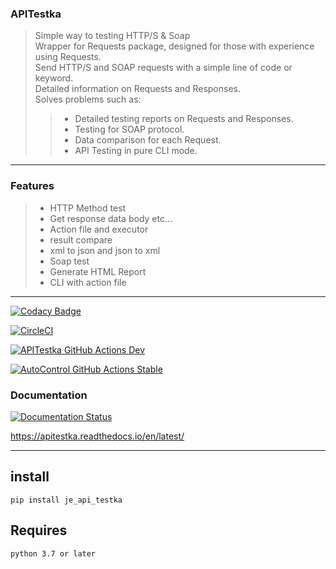 ### APITestka
> Simple way to testing HTTP/S & Soap \
> Wrapper for Requests package, designed for those with experience using Requests. \
> Send HTTP/S and SOAP requests with a simple line of code or keyword. \
> Detailed information on Requests and Responses. \
> Solves problems such as:
>> * Detailed testing reports on Requests and Responses.
>> * Testing for SOAP protocol.
>> * Data comparison for each Request.
>> * API Testing in pure CLI mode.
---
### Features

>* HTTP Method test
>* Get response data body etc...
>* Action file and executor
>* result compare
>* xml to json and json to xml
>* Soap test
>* Generate HTML Report
>* CLI with action file

---

[![Codacy Badge](https://app.codacy.com/project/badge/Grade/f243c4edfc1f4aa3ac87752e3e86b399)](https://www.codacy.com/gh/JE-Chen/APITestka/dashboard?utm_source=github.com&amp;utm_medium=referral&amp;utm_content=JE-Chen/APITestka&amp;utm_campaign=Badge_Grade)

[![CircleCI](https://circleci.com/gh/JE-Chen/APITestka/tree/main.svg?style=svg&circle-token=32826b3cccdffba93891691795bbded287a0b7fe)](https://circleci.com/gh/JE-Chen/APITestka/tree/main)

[![APITestka GitHub Actions Dev](https://github.com/JE-Chen/APITestka/actions/workflows/api-testka-github-actions_dev.yml/badge.svg)](https://github.com/JE-Chen/APITestka/actions/workflows/api-testka-github-actions_dev.yml)

[![AutoControl GitHub Actions Stable](https://github.com/JE-Chen/APITestka/actions/workflows/api-testka-github-actions_stable.yml/badge.svg)](https://github.com/JE-Chen/APITestka/actions/workflows/api-testka-github-actions_stable.yml)

### Documentation

[![Documentation Status](https://readthedocs.org/projects/apitestka/badge/?version=latest)](https://apitestka.readthedocs.io/en/latest/?badge=latest)

https://apitestka.readthedocs.io/en/latest/

---

## install

```
pip install je_api_testka
```

## Requires

```
python 3.7 or later
```